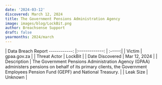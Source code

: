 ```yaml
---
date: '2024-03-12'
discovered: March 12, 2024
title: The Government Pensions Administration Agency
image: images/blog/LockBit.png
author: Breachsense Support
draft: false
yearmonths: 2024/march
---
```



| Data Breach Report
------------:     |:-------------:    | :-----:|
| Victim      | gpaa.gov.za      | 
| Threat Actor      | LockBit      | 
| Date Discovered      | Mar 12, 2024      | 
| Description      | The Government Pensions Administration Agency (GPAA) administers pensions on behalf of its primary clients, the Government Employees Pension Fund (GEPF) and National Treasury.      | 
| Leak Size      | Unknown      | 

